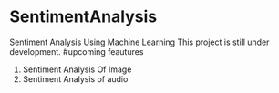 # SentimentAnalysis
Sentiment Analysis Using Machine Learning
This project is still under development.
#upcoming feautures
1. Sentiment Analysis Of Image
2. Sentiment Analysis of audio
